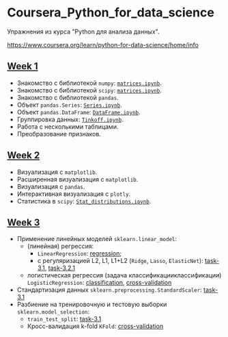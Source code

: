 # Coursera_Python_for_data_science

Упражнения из курса "Python для анализа данных".

https://www.coursera.org/learn/python-for-data-science/home/info

##  [Week 1](week_1)
* Знакомство с библиотекой `numpy`: [`matrices.ipynb`](week_1/matrices.ipynb).
* Знакомство с библиотекой `scipy`: [`matrices.ipynb`](week_1/matrices.ipynb).
* Знакомство с библиотекой `pandas`.
* Объект `pandas.Series`: [`Series.ipynb`](week_1/Series.ipynb).
* Объект `pandas.DataFrame`: [`DataFrame.ipynb`](week_1/DataFrame.ipynb).
* Группировка данных: [`Tinkoff.ipynb`](week_1/Tinkoff.ipynb).
* Работа с несколькими таблицами.
* Преобразование признаков.

## [Week 2](week_2)
* Визуализация с `matplotlib`.
* Расширенная визуализация с `matplotlib`.
* Визуализация с `pandas`.
* Интерактивная визуализация с `plotly`.
* Статистика в `scipy`: [`Stat_distributions.ipynb`](/week_2/Stat_distributions.ipynb).

## [Week 3](week_3)
* Применение линейных моделей `sklearn.linear_model`:
    * (линейная) регрессия:
        * `LinearRegression`: [regression](/week_3/linear_models_regression.ipynb);
        * с регуляризацией L2, L1, L1+L2 (`Ridge`, `Lasso`, `ElasticNet`): [task-3.1](/week_3/task-3.1.ipynb), [task-3.2.1](/week_3/task-3.2.1-Regularization-Ridge-Lasso.ipynb)
    * логистическая регрессия (задача классификацииклассификации) `LogisticRegression`: [classification](/week_3/linear_models_classification.ipynb), [cross-validation](/week_3/linear_models_cross_validation.ipynb)
* Стандартизация данных `sklearn.preprocessing.StandardScaler`: [task-3.1](/week_3/task-3.1.ipynb)
* Разбиение на тренировочную и тестовую выборки `sklearn.model_selection`:
    * `train_test_split`: [task-3.1](/week_3/task-3.1.ipynb)
    * Кросс-валидация k-fold  `KFold`: [cross-validation](/week_3/linear_models_cross_validation.ipynb)
